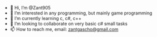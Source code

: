 - 👋 Hi, I’m @Zant905
- 👀 I’m interested in any programming, but mainly game programming
- 🌱 I’m currently learning c, c#, c++
- 💞️ I’m looking to collaborate on very basic c# small tasks
- 📫 How to reach me, email: zantgascho@gmail.com

<!---
Zant905/Zant905 is a ✨ special ✨ repository because its `README.md` (this file) appears on your GitHub profile.
You can click the Preview link to take a look at your changes.
--->
